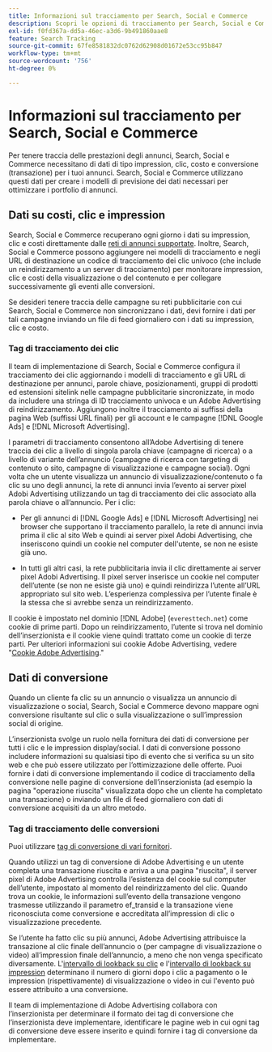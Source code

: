 ```yaml
---
title: Informazioni sul tracciamento per Search, Social e Commerce
description: Scopri le opzioni di tracciamento per Search, Social e Commerce.
exl-id: f0fd367a-dd5a-46ec-a3d6-9b491860aae8
feature: Search Tracking
source-git-commit: 67fe8581832dc0762d62908d01672e53cc95b847
workflow-type: tm+mt
source-wordcount: '756'
ht-degree: 0%

---
```


# Informazioni sul tracciamento per Search, Social e Commerce

Per tenere traccia delle prestazioni degli annunci, Search, Social e Commerce necessitano di dati di tipo impression, clic, costo e conversione (transazione) per i tuoi annunci. Search, Social e Commerce utilizzano questi dati per creare i modelli di previsione dei dati necessari per ottimizzare i portfolio di annunci.

## Dati su costi, clic e impression

Search, Social e Commerce recuperano ogni giorno i dati su impression, clic e costi direttamente dalle [reti di annunci supportate](/help/search-social-commerce/introduction/supported-inventory.md). Inoltre, Search, Social e Commerce possono aggiungere nei modelli di tracciamento e negli URL di destinazione un codice di tracciamento dei clic univoco (che include un reindirizzamento a un server di tracciamento) per monitorare impression, clic e costi della visualizzazione o del contenuto e per collegare successivamente gli eventi alle conversioni.

Se desideri tenere traccia delle campagne su reti pubblicitarie con cui Search, Social e Commerce non sincronizzano i dati, devi fornire i dati per tali campagne inviando un file di feed giornaliero con i dati su impression, clic e costo.

### Tag di tracciamento dei clic

Il team di implementazione di Search, Social e Commerce configura il tracciamento dei clic aggiornando i modelli di tracciamento e gli URL di destinazione per annunci, parole chiave, posizionamenti, gruppi di prodotti ed estensioni sitelink nelle campagne pubblicitarie sincronizzate, in modo da includere una stringa di ID tracciamento univoca e un Adobe Advertising di reindirizzamento. Aggiungono inoltre il tracciamento ai suffissi della pagina Web (suffissi URL finali) per gli account e le campagne [!DNL Google Ads] e [!DNL Microsoft Advertising].

I parametri di tracciamento consentono all’Adobe Advertising di tenere traccia dei clic a livello di singola parola chiave (campagne di ricerca) o a livello di variante dell’annuncio (campagne di ricerca con targeting di contenuto o sito, campagne di visualizzazione e campagne social). Ogni volta che un utente visualizza un annuncio di visualizzazione/contenuto o fa clic su uno degli annunci, la rete di annunci invia l’evento ai server pixel Adobi Advertising utilizzando un tag di tracciamento dei clic associato alla parola chiave o all’annuncio. Per i clic:

* Per gli annunci di [!DNL Google Ads] e [!DNL Microsoft Advertising] nei browser che supportano il tracciamento parallelo, la rete di annunci invia prima il clic al sito Web e quindi ai server pixel Adobi Advertising, che inseriscono quindi un cookie nel computer dell&#39;utente, se non ne esiste già uno.

* In tutti gli altri casi, la rete pubblicitaria invia il clic direttamente ai server pixel Adobi Advertising. Il pixel server inserisce un cookie nel computer dell’utente (se non ne esiste già uno) e quindi reindirizza l’utente all’URL appropriato sul sito web. L’esperienza complessiva per l’utente finale è la stessa che si avrebbe senza un reindirizzamento.

Il cookie è impostato nel dominio [!DNL Adobe] (`everesttech.net`) come cookie di prime parti. Dopo un reindirizzamento, l’utente si trova nel dominio dell’inserzionista e il cookie viene quindi trattato come un cookie di terze parti. Per ulteriori informazioni sui cookie Adobe Advertising, vedere &quot;[Cookie Adobe Advertising](https://experienceleague.adobe.com/docs/core-services/interface/ec-cookies/cookies-advertising-cloud.html).&quot;

## Dati di conversione

Quando un cliente fa clic su un annuncio o visualizza un annuncio di visualizzazione o social, Search, Social e Commerce devono mappare ogni conversione risultante sul clic o sulla visualizzazione o sull’impression social di origine.

L’inserzionista svolge un ruolo nella fornitura dei dati di conversione per tutti i clic e le impression display/social. I dati di conversione possono includere informazioni su qualsiasi tipo di evento che si verifica su un sito web e che può essere utilizzato per l’ottimizzazione delle offerte. Puoi fornire i dati di conversione implementando il codice di tracciamento della conversione nelle pagine di conversione dell’inserzionista (ad esempio la pagina &quot;operazione riuscita&quot; visualizzata dopo che un cliente ha completato una transazione) o inviando un file di feed giornaliero con dati di conversione acquisiti da un altro metodo.

### Tag di tracciamento delle conversioni

Puoi utilizzare [tag di conversione di vari fornitori](/help/search-social-commerce/tracking/conversion-tracking-about.md).

Quando utilizzi un tag di conversione di Adobe Advertising e un utente completa una transazione riuscita e arriva a una pagina &quot;riuscita&quot;, il server pixel di Adobe Advertising controlla l’esistenza del cookie sul computer dell’utente, impostato al momento del reindirizzamento del clic. Quando trova un cookie, le informazioni sull’evento della transazione vengono trasmesse utilizzando il parametro ef_transid e la transazione viene riconosciuta come conversione e accreditata all’impression di clic o visualizzazione precedente.

Se l’utente ha fatto clic su più annunci, Adobe Advertising attribuisce la transazione al clic finale dell’annuncio o (per campagne di visualizzazione o video) all’impression finale dell’annuncio, a meno che non venga specificato diversamente. L&#39;[intervallo di lookback su clic](/help/search-social-commerce/glossary.md#c-d) e l&#39;[intervallo di lookback su impression](/help/search-social-commerce/glossary.md#i-j) determinano il numero di giorni dopo i clic a pagamento o le impression (rispettivamente) di visualizzazione o video in cui l&#39;evento può essere attribuito a una conversione.

Il team di implementazione di Adobe Advertising collabora con l’inserzionista per determinare il formato dei tag di conversione che l’inserzionista deve implementare, identificare le pagine web in cui ogni tag di conversione deve essere inserito e quindi fornire i tag di conversione da implementare.
